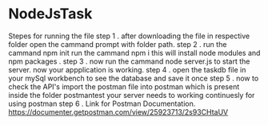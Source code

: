 # NodeJsTask
Stepes for running the file
step 1 . after downloading the file in respective folder
         open the cammand prompt with folder path.
step 2 . run the cammand  npm init 
         run the cammand npm i
         this will install node modules and npm packages .
step 3 . now run the cammand node server.js to start the server.
         now your appplication is working.
step 4 . open the taskdb file in your mySql workbench to see the database and save it once
step 5 . now to check the API's import the postman file into postman which is present inside the folder postmantest 
         your server needs to working continuesly for using postman
step 6 . Link for Postman Documentation.
             https://documenter.getpostman.com/view/25923713/2s93CHtaUV
             
           
